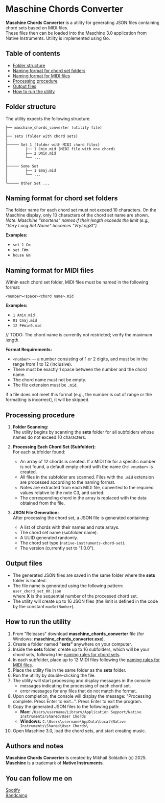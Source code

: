 # Maschine Chords Converter

**Maschine Chords Converter** is a utility for generating JSON files containing chord sets based on MIDI files.  
These files then can be loaded into the Maschine 3.0 application from Native Instruments. Utility is implemented using
Go.

## Table of contents

- [Folder structure](#folder-structure)
- [Naming format for chord set folders](#naming-format-for-chord-set-folders)
- [Naming format for MIDI files](#naming-format-for-midi-files)
- [Processing procedure](#processing-procedure)
- [Output files](#output-files)
- [How to run the utility](#how-to-run-the-utility)

## Folder structure

The utility expects the following structure:

```
├── maschine_chords_converter (utility file)
│ 
├── sets (folder with chord sets)
│ 
├───── Set 1 (folder with MIDI chord files)
│        ├── 1 Cmin.mid (MIDI file with one chord)
│        ├── 2 Dmin.mid
│        └── ...
│ 
├───── Some Set
│        ├── 1 Emaj.mid
│        └── ...
│ 
└───── Other Set ...
```

## Naming format for chord set folders

The folder name for each chord set must not exceed 10 characters. On the Maschine display, only 10 characters of
the chord set name are shown.  
*Note: Maschine "shortens" names if their length exceeds the limit (e.g., "Very Long Set Name" becomes "VryLngSt").*

**Examples:**

- `set 1 Cm`
- `set F#m`
- `house Gm`

## Naming format for MIDI files

Within each chord set folder, MIDI files must be named in the following format:

`<number><space><chord name>.mid`

**Examples:**

- `1 Amin.mid`
- `01 Cmaj.mid`
- `12 F#min9.mid`

// TODO: The chord name is currently not restricted; verify the maximum length.

**Format Requirements:**

- `<number>` — a number consisting of 1 or 2 digits, and must be in the range from 1 to 12 (inclusive).
- There must be exactly 1 space between the number and the chord name.
- The chord name must not be empty.
- The file extension must be `.mid`.

If a file does not meet this format (e.g., the number is out of range or the formatting is incorrect), it will be
skipped.

## Processing procedure

1. **Folder Scanning:**  
   The utility begins by scanning the **sets** folder for all subfolders whose names do not exceed 10 characters.

2. **Processing Each Chord Set (Subfolder):**  
   For each subfolder found:
    - An array of 12 chords is created. If a MIDI file for a specific number is not found, a default empty chord with
      the name `Chd <number>` is created.
    - All files in the subfolder are scanned. Files with the `.mid` extension are processed according to the naming
      format.
    - Notes are extracted from each MIDI file, converted to the required values relative to the note C3, and sorted.
    - The corresponding chord in the array is replaced with the data obtained from the file.

3. **JSON File Generation:**  
   After processing the chord set, a JSON file is generated containing:
    - A list of chords with their names and note arrays.
    - The chord set name (subfolder name).
    - A UUID generated randomly.
    - The chord set type (`native-instruments-chord-set`).
    - The version (currently set to "1.0.0").

## Output files

- The generated JSON files are saved in the same folder where the **sets** folder is located.
- The file name is generated using the following pattern:  
  `user_chord_set_0X.json`  
  where **X** is the sequential number of the processed chord set.
- The utility will create up to 16 JSON files (the limit is defined in the code by the constant `maxSetNumber`).

## How to run the utility

1. From "Releases" download **maschine_chords_converter** file (for Windows: **maschine_chords_converter.exe**).
2. Create a folder named **"sets"** anywhere on your computer.
3. Inside the **sets** folder, create up to 16 subfolders, which will be your chord sets, following
   the [naming rules for chord sets](#naming-format-for-chord-set-folders).
4. In each subfolder, place up to 12 MIDI files following
   the [naming rules for MIDI files](#naming-format-for-midi-files).
5. Place the utility file in the same folder as the **sets** folder.
6. Run the utility by double-clicking the file.
7. The utility will start processing and display messages in the console:
    - messages indicating the processing of each chord set.
    - error messages for any files that do not match the format.
8. Upon completion, the console will display the message: "Processing complete. Press Enter to exit...". Press Enter to
   exit the program.
9. Copy the generated JSON files to the following path:
    - **Mac:** `/Users/username/Library/Application Support/Native Instruments/Shared/User Chords`
    - **Windows:** `C:\Users\username\AppData\Local\Native Instruments\Shared\User Chords\`
10. Open Maschine 3.0, load the chord sets, and start creating music.

## Authors and notes

**Maschine Chords Converter** is created by Mikhail Soldatkin (c) 2025.  
**Maschine** is a trademark of **Native Instruments**.

## You can follow me on

[Spotify](https://open.spotify.com/artist/5y9uI0PQYtxPYZEL3X88JR)  
[Bandcamp](https://inchange.bandcamp.com/)  
